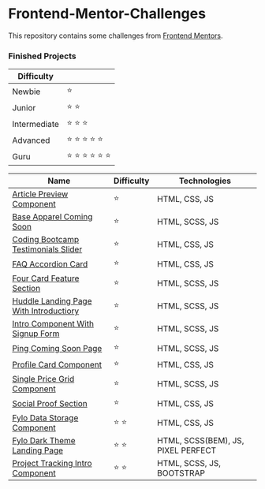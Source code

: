 # Frontend-Mentor-Challenges

This repository contains some challenges from [Frontend Mentors](https://www.frontendmentor.io/challenges). 

### Finished Projects

|Difficulty | |
|---|---|
| Newbie | :star: |
| Junior | :star: :star: |
| Intermediate | :star: :star: :star:  |
| Advanced | :star: :star: :star: :star: :star: |
| Guru | :star: :star: :star: :star: :star: :star: |

|Name|Difficulty| Technologies |
|---|---|---|
|  [Article Preview Component](https://mesutcifci.github.io/Frontend-Mentor-Challenges/article-preview-component-master/index.html) | :star:   | HTML, CSS, JS |
|  [Base Apparel Coming Soon](https://mesutcifci.github.io/Frontend-Mentor-Challenges/base-apparel-coming-soon-master/index.html) | :star:   | HTML, SCSS, JS |
|  [Coding Bootcamp Testimonials Slider](https://mesutcifci.github.io/Frontend-Mentor-Challenges/coding-bootcamp-testimonials-slider-master/index.html) | :star:   | HTML, CSS, JS |
|  [FAQ Accordion Card](https://mesutcifci.github.io/Frontend-Mentor-Challenges/faq-accordion-card-main/index.html) | :star:  | HTML, CSS, JS |
|  [Four Card Feature Section](https://mesutcifci.github.io/Frontend-Mentor-Challenges/four-card-feature-section-master/index.html) | :star:   | HTML, SCSS, JS |
|  [Huddle Landing Page With Introductiory](https://mesutcifci.github.io/Frontend-Mentor-Challenges/huddle-landing-page-with-single-introductory-section-master/index.html) | :star:   | HTML, SCSS, JS |
|  [Intro Component With Signup Form](https://mesutcifci.github.io/Frontend-Mentor-Challenges/intro-component-with-signup-form-master/index.html) | :star:   | HTML, SCSS, JS |
|  [Ping Coming Soon Page](https://mesutcifci.github.io/Frontend-Mentor-Challenges/ping-coming-soon-page-master/index.html) |  :star: | HTML, SCSS, JS |
|  [Profile Card Component](https://mesutcifci.github.io/Frontend-Mentor-Challenges/profile-card-component-main/index.html) |  :star: | HTML, CSS, JS |
|  [Single Price Grid Component](https://mesutcifci.github.io/Frontend-Mentor-Challenges/single-price-grid-component-master/index.html) |    :star:  | HTML, SCSS, JS |
|  [Social Proof Section](https://mesutcifci.github.io/Frontend-Mentor-Challenges/social-proof-section-master/index.html) |    :star:  | HTML, CSS, JS |
|  [Fylo Data Storage Component](https://mesutcifci.github.io/Frontend-Mentor-Challenges/fylo-data-storage-component-master/index.html) | :star: :star:   | HTML, CSS, JS |
|  [Fylo Dark Theme Landing Page](https://mesutcifci.github.io/Frontend-Mentor-Challenges/fylo-dark-theme-landing-page-master/index.html) | :star: :star:   | HTML, SCSS(BEM), JS, PIXEL PERFECT |
|  [Project Tracking Intro Component](https://mesutcifci.github.io/Frontend-Mentor-Challenges/project-tracking-intro-component-master/index.html) | :star: :star:   | HTML, SCSS, JS, BOOTSTRAP |


